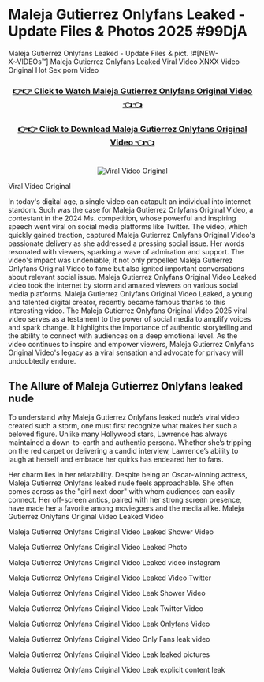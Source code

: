 # Maleja Gutierrez Onlyfans Leaked - Update Files & Photos 2025 #99DjA

Maleja Gutierrez Onlyfans Leaked - Update Files & pict. !#[NEW-X~VIDEOs™] Maleja Gutierrez Onlyfans Leaked Viral Video XNXX Video Original Hot Sex porn Video
<br>
<div align="center">
<h3><a href="https://links2leaks.com?utm_source=malejagutierrez&utm_medium=gitlong" rel="nofollow">👉👉 Click to Watch Maleja Gutierrez Onlyfans Original Video 👈👈</a></h3>
<h3><a href="https://links2leaks.com?utm_source=malejagutierrez&utm_medium=gitlong" rel="nofollow">👉👉 Click to Download Maleja Gutierrez Onlyfans Original Video 👈👈</a></h3>
<br>
<a href="https://links2leaks.com?utm_source=malejagutierrez&utm_medium=gitlong" rel="nofollow"><img src="https://i.ibb.co/Gkj2r4b/banner.png" alt="Viral Video Original" style="max-width: 100%; display: inline-block;" data-target="animated-image.originalImage"></a>
</div>

Viral Video Original

In today's digital age, a single video can catapult an individual into internet stardom. Such was the case for Maleja Gutierrez Onlyfans Original Video, a contestant in the 2024 Ms. competition, whose powerful and inspiring speech went viral on social media platforms like Twitter.
The video, which quickly gained traction, captured Maleja Gutierrez Onlyfans Original Video's passionate delivery as she addressed a pressing social issue. Her words resonated with viewers, sparking a wave of admiration and support. The video's impact was undeniable; it not only propelled Maleja Gutierrez Onlyfans Original Video to fame but also ignited important conversations about relevant social issue.
Maleja Gutierrez Onlyfans Original Video Leaked video took the internet by storm and amazed viewers on various social media platforms. Maleja Gutierrez Onlyfans Original Video Leaked, a young and talented digital creator, recently became famous thanks to this interesting video.
The Maleja Gutierrez Onlyfans Original Video 2025 viral video serves as a testament to the power of social media to amplify voices and spark change. It highlights the importance of authentic storytelling and the ability to connect with audiences on a deep emotional level. As the video continues to inspire and empower viewers, Maleja Gutierrez Onlyfans Original Video's legacy as a viral sensation and advocate for privacy will undoubtedly endure.

<h2>The Allure of Maleja Gutierrez Onlyfans leaked nude</h2>


To understand why Maleja Gutierrez Onlyfans leaked nude’s viral video created such a storm, one must first recognize what makes her such a beloved figure. Unlike many Hollywood stars, Lawrence has always maintained a down-to-earth and authentic persona. Whether she’s tripping on the red carpet or delivering a candid interview, Lawrence’s ability to laugh at herself and embrace her quirks has endeared her to fans.

Her charm lies in her relatability. Despite being an Oscar-winning actress, Maleja Gutierrez Onlyfans leaked nude feels approachable. She often comes across as the "girl next door" with whom audiences can easily connect. Her off-screen antics, paired with her strong screen presence, have made her a favorite among moviegoers and the media alike.
Maleja Gutierrez Onlyfans Original Video Leaked Video

Maleja Gutierrez Onlyfans Original Video Leaked Shower Video

Maleja Gutierrez Onlyfans Original Video Leaked Photo

Maleja Gutierrez Onlyfans Original Video Leaked video instagram

Maleja Gutierrez Onlyfans Original Video Leaked Video Twitter

Maleja Gutierrez Onlyfans Original Video Leak Shower Video

Maleja Gutierrez Onlyfans Original Video Leak Twitter Video

Maleja Gutierrez Onlyfans Original Video Leak Onlyfans Video

Maleja Gutierrez Onlyfans Original Video Only Fans leak video

Maleja Gutierrez Onlyfans Original Video Leak leaked pictures

Maleja Gutierrez Onlyfans Original Video Leak explicit content leak
